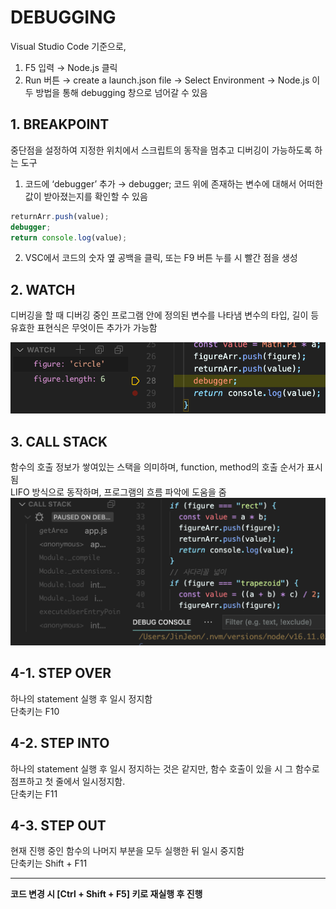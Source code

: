 # DEBUGGING

Visual Studio Code 기준으로,

1. F5 입력 → Node.js 클릭
2. Run 버튼 → create a launch.json file → Select Environment → Node.js
   이 두 방법을 통해 debugging 창으로 넘어갈 수 있음

## 1. BREAKPOINT

중단점을 설정하여 지정한 위치에서 스크립트의 동작을 멈추고 디버깅이 가능하도록 하는 도구

1. 코드에 ‘debugger’ 추가 → debugger; 코드 위에 존재하는 변수에 대해서 어떠한 값이 받아졌는지를 확인할 수 있음

```javascript
returnArr.push(value);
debugger;
return console.log(value);
```

2. VSC에서 코드의 숫자 옆 공백을 클릭, 또는 F9 버튼 누를 시 빨간 점을 생성

## 2. WATCH

디버깅을 할 때 디버깅 중인 프로그램 안에 정의된 변수를 나타냄
변수의 타입, 길이 등 유효한 표현식은 무엇이든 추가가 가능함

![WATCH](./img/watch.png)

## 3. CALL STACK

함수의 호출 정보가 쌓여있는 스택을 의미하며, function, method의 호출 순서가 표시됨  
LIFO 방식으로 동작하며, 프로그램의 흐름 파악에 도움을 줌
![CALLSTACK](./img/callstack.png)

## 4-1. STEP OVER

하나의 statement 실행 후 일시 정지함  
단축키는 F10

## 4-2. STEP INTO

하나의 statement 실행 후 일시 정지하는 것은 같지만, 함수 호출이 있을 시 그 함수로 점프하고 첫 줄에서 일시정지함.  
단축키는 F11

## 4-3. STEP OUT

현재 진행 중인 함수의 나머지 부분을 모두 실행한 뒤 일시 중지함  
단축키는 Shift + F11

---

**코드 변경 시 [Ctrl + Shift + F5] 키로 재실행 후 진행**
